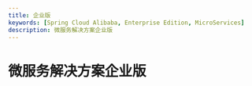 ```yaml
---
title: 企业版
keywords: [Spring Cloud Alibaba, Enterprise Edition, MicroServices]
description: 微服务解决方案企业版
---
```


# 微服务解决方案企业版
